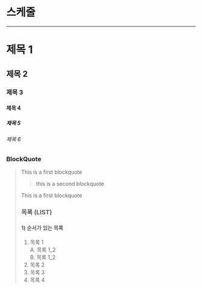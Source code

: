 # 스케줄

---

# 제목 1

## 제목 2

### 제목 3

#### 제목 4

##### 제목 5

###### 제목 6

### BlockQuote

> This is a first blockquote
>
> > this is a second blockquote
>
> This is a first blockquote
>
> ### 목록 (LIST)
>
> #### 1) 순서가 있는 목록
>
> 1. 목록 1  
>    A. 목록 1_2  
>    B. 목록 1_2
> 2. 목록 2
> 3. 목록 3
> 4. 목록 4

